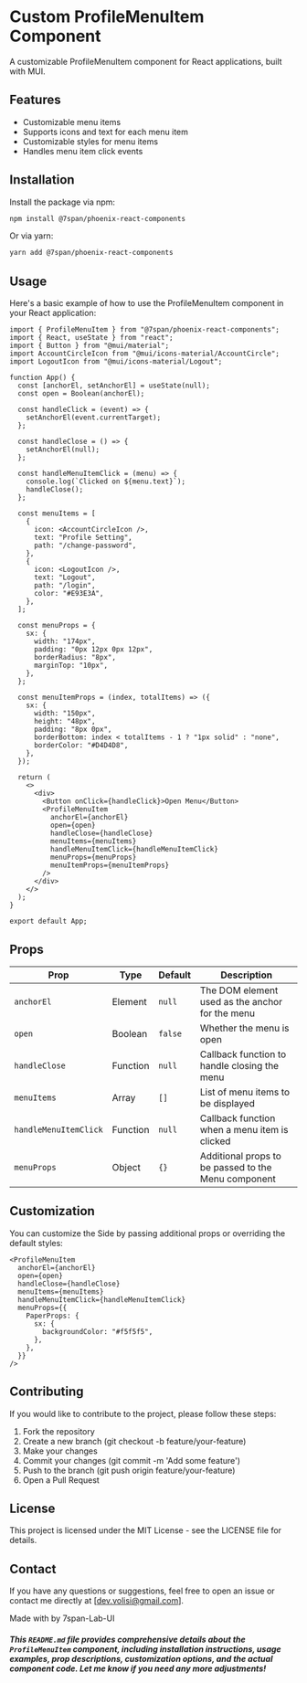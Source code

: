 # Custom ProfileMenuItem Component

A customizable ProfileMenuItem component for React applications, built with MUI.

## Features

- Customizable menu items
- Supports icons and text for each menu item
- Customizable styles for menu items
- Handles menu item click events

## Installation

Install the package via npm:

```bash
npm install @7span/phoenix-react-components
```

Or via yarn:
```bash
yarn add @7span/phoenix-react-components
```

## Usage
Here's a basic example of how to use the ProfileMenuItem component in your React application:

```
import { ProfileMenuItem } from "@7span/phoenix-react-components";
import { React, useState } from "react";
import { Button } from "@mui/material";
import AccountCircleIcon from "@mui/icons-material/AccountCircle";
import LogoutIcon from "@mui/icons-material/Logout";

function App() {
  const [anchorEl, setAnchorEl] = useState(null);
  const open = Boolean(anchorEl);

  const handleClick = (event) => {
    setAnchorEl(event.currentTarget);
  };

  const handleClose = () => {
    setAnchorEl(null);
  };

  const handleMenuItemClick = (menu) => {
    console.log(`Clicked on ${menu.text}`);
    handleClose();
  };

  const menuItems = [
    {
      icon: <AccountCircleIcon />,
      text: "Profile Setting",
      path: "/change-password",
    },
    {
      icon: <LogoutIcon />,
      text: "Logout",
      path: "/login",
      color: "#E93E3A",
    },
  ];

  const menuProps = {
    sx: {
      width: "174px",
      padding: "0px 12px 0px 12px",
      borderRadius: "8px",
      marginTop: "10px",
    },
  };

  const menuItemProps = (index, totalItems) => ({
    sx: {
      width: "150px",
      height: "48px",
      padding: "8px 0px",
      borderBottom: index < totalItems - 1 ? "1px solid" : "none",
      borderColor: "#D4D4D8",
    },
  });

  return (
    <>
      <div>
        <Button onClick={handleClick}>Open Menu</Button>
        <ProfileMenuItem
          anchorEl={anchorEl}
          open={open}
          handleClose={handleClose}
          menuItems={menuItems}
          handleMenuItemClick={handleMenuItemClick}
          menuProps={menuProps}
          menuItemProps={menuItemProps}
        />
      </div>
    </>
  );
}

export default App;

```

## Props

| Prop                   | Type      | Default | Description                                           |
|------------------------|-----------|---------|-------------------------------------------------------|
| `anchorEl`             | Element   | `null`  | The DOM element used as the anchor for the menu       |
| `open`                 | Boolean   | `false` | Whether the menu is open                              |
| `handleClose`          | Function  | `null`  | Callback function to handle closing the menu          |
| `menuItems`            | Array     | `[]`    | List of menu items to be displayed                    |
| `handleMenuItemClick`  | Function  | `null`  | Callback function when a menu item is clicked         |
| `menuProps`            | Object    | `{}`    | Additional props to be passed to the Menu component   |



## Customization
You can customize the Side by passing additional props or overriding the default styles:

```
<ProfileMenuItem
  anchorEl={anchorEl}
  open={open}
  handleClose={handleClose}
  menuItems={menuItems}
  handleMenuItemClick={handleMenuItemClick}
  menuProps={{
    PaperProps: {
      sx: {
        backgroundColor: "#f5f5f5",
      },
    },
  }}
/>

```

## Contributing
If you would like to contribute to the project, please follow these steps:
1. Fork the repository
2. Create a new branch (git checkout -b feature/your-feature)
3. Make your changes
4. Commit your changes (git commit -m 'Add some feature')
5. Push to the branch (git push origin feature/your-feature)
6. Open a Pull Request


## License
This project is licensed under the MIT License - see the LICENSE file for details.

## Contact
If you have any questions or suggestions, feel free to open an issue or contact me directly at [dev.volisi@gmail.com].


Made with by 7span-Lab-UI
##### This `README.md` file provides comprehensive details about the `ProfileMenuItem` component, including installation instructions, usage examples, prop descriptions, customization options, and the actual component code. Let me know if you need any more adjustments!